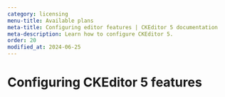 ```yaml
---
category: licensing
menu-title: Available plans
meta-title: Configuring editor features | CKEditor 5 documentation
meta-description: Learn how to configure CKEditor 5.
order: 20
modified_at: 2024-06-25
---
```


# Configuring CKEditor&nbsp;5 features

